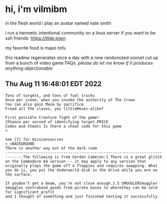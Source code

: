 # hi, i'm vilmibm

in the flesh world i play an avatar named nate smith

i run a hermetic intentional community on a linux server if you want to be ssh friends: https://tilde.town

my favorite food is mapo tofu

this readme regenerates once a day with a new randomized sonnet cut up from a bunch of video game FAQs.
_please do let me know if it produces anything objectionable_

## Thu Aug 11 16:48:01 EDT 2022

    Tons of targets, and tons of fuel trucks
    Once per scene, when you invoke the authority of The Crown
    You can also gain Mana by sacrifice
    Freed all the slaves, you littleMoses-alike?
    
    First possible Creature fight of the game!
    25 hance per second of identifying target.PRICE
    Codes and Cheats Is there a cheat code for this game
    >
    
    See [7] for missionsources
    >_>BACKGROUND
    There is another way out of the dark room
    ------------------------------------------------------------------------------The following is from Gordon Cameron:1 There is a great glitch on the Commodore 64 version -- it may apply to any version that originally plays the game off 4 floppies and requires swapping. What you do is, you put the Underworld disk in the drive while you are on  the surface.
    
    If youdon't get a beam, you're not close enough.3.5 SMUGGLERSmuggler smuggles contraband goods from pirate bases to wherethey can be sold for significant profit
    and I thought of something and just finished testing it successfully.

